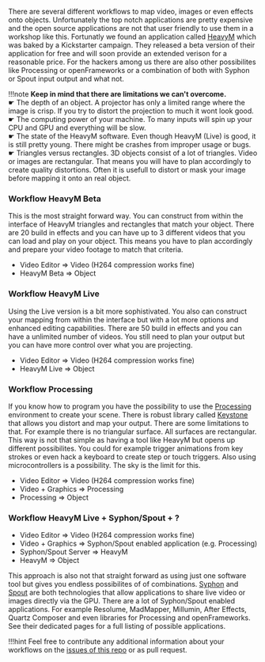 There are several different workflows to map video, images or even effects onto objects. Unfortunately the top notch applications are pretty expensive and the open source applications are not that user friendly to use them in a workshop like this. Fortunatly we found an application called [HeavyM](https://heavym.net/en/) which was baked by a Kickstarter campaign. They released a beta version of their application for free and will soon provide an extended verison for a reasonable price. For the hackers among us there are also other possibilites like Processing or openFrameworks or a combination of both with Syphon or Spout input output and what not.  

!!!note
    __Keep in mind that there are limitations we can't overcome.__  
    ☛ The depth of an object. A projector has only a limited range where the image is crisp. If you try to distort the projection to much it wont look good.  
    ☛ The computing power of your machine. To many inputs will spin up your CPU and GPU and everything will be slow.  
    ☛ The state of the HeavyM software. Even though HeavyM (Live) is good, it is still pretty young. There might be crashes from improper usage or bugs.  
    ☛ Triangles versus rectangles. 3D objects consist of a lot of triangles. Video or images are rectangular. That means you will have to plan accordingly to create quality distortions. Often it is usefull to distort or mask your image before mapping it onto an real object.  

### Workflow HeavyM Beta  

This is the most straight forward way. You can construct from within the interface of HeavyM triangles and rectangles that match your object. There are 20 build in effects and you can have up to 3 different videos that you can load and play on your object. This means you have to plan accordingly and prepare your video footage to match that criteria.  

- Video Editor ⇒ Video (H264 compression works fine) 
- HeavyM Beta ⇒ Object  

### Workflow HeavyM Live  

Using the Live version is a bit more sophistivated. You also can construct your mapping from within the interface but with a lot more options and enhanced editing capabilities. There are 50 build in effects and you can have a unlimited number of videos. You still need to plan your output but you can have more control over what you are projecting.  

- Video Editor ⇒ Video (H264 compression works fine) 
- HeavyM Live ⇒ Object  

### Workflow Processing  

If you know how to program you have the possibility to use the [Processing](https://processing.org/) environment to create your scene. There is robust library called [Keystone](http://keystonep5.sourceforge.net/) that allows you distort and map your output. There are some limitations to that. For example there is no triangular surface. All surfaces are rectangular. This way is not that simple as having a tool like HeavyM but opens up different possibilites. You could for example trigger animations from key strokes or even hack a keyboard to create step or touch triggers. Also using microcontrollers is a possibility. The sky is the limit for this.  

- Video Editor ⇒ Video (H264 compression works fine)  
- Video + Graphics ⇒ Processing  
- Processing ⇒ Object  

### Workflow HeavyM Live + Syphon/Spout + ?  

- Video Editor ⇒ Video (H264 compression works fine)  
- Video + Graphics ⇒ Syphon/Spout enabled application (e.g. Processing)  
- Syphon/Spout Server ⇒ HeavyM  
- HeavyM ⇒ Object  

This approach is also not that straight forward as using just one software tool but gives you endless possibilites of of combinations. [Syphon](http://syphon.v002.info/) and [Spout](http://spout.zeal.co/) are both technologies that allow applications to share live video or images directly via the GPU. There are a lot of Syphon/Spout enabled applications. For example Resolume, MadMapper, Millumin, After Effects, Quartz Composer and even libraries for Processing and openFrameworks. See their dedicated pages for a full listing of possible applications.  

!!!hint
    Feel free to contribute any additional information about your workflows on the [issues of this repo](https://github.com/FH-Potsdam/doing-projection-mapping/issues) or as pull request.  
